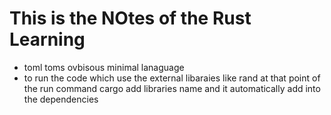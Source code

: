 # This is the NOtes of the Rust Learning


- toml toms ovbisous minimal lanaguage
- to run the code which use the external libaraies like rand at that point of the run command cargo add libraries name and it automatically add into the dependencies
